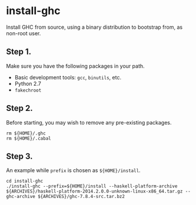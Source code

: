 # install-ghc
Install GHC from source, using a binary distribution to bootstrap from, as non-root user.


## Step 1.

Make sure you have the following packages in your path.

* Basic development tools: `gcc`, `binutils`, etc.
* Python 2.7
* `fakechroot`


## Step 2.

Before starting, you may wish to remove any pre-existing packages.

```
rm ${HOME}/.ghc
rm ${HOME}/.cabal
```


## Step 3.

An example while `prefix` is chosen as `${HOME}/install`.

```
cd install-ghc
./install-ghc --prefix=${HOME}/install --haskell-platform-archive ${ARCHIVES}/haskell-platform-2014.2.0.0-unknown-linux-x86_64.tar.gz --ghc-archive ${ARCHIVES}/ghc-7.8.4-src.tar.bz2
```

